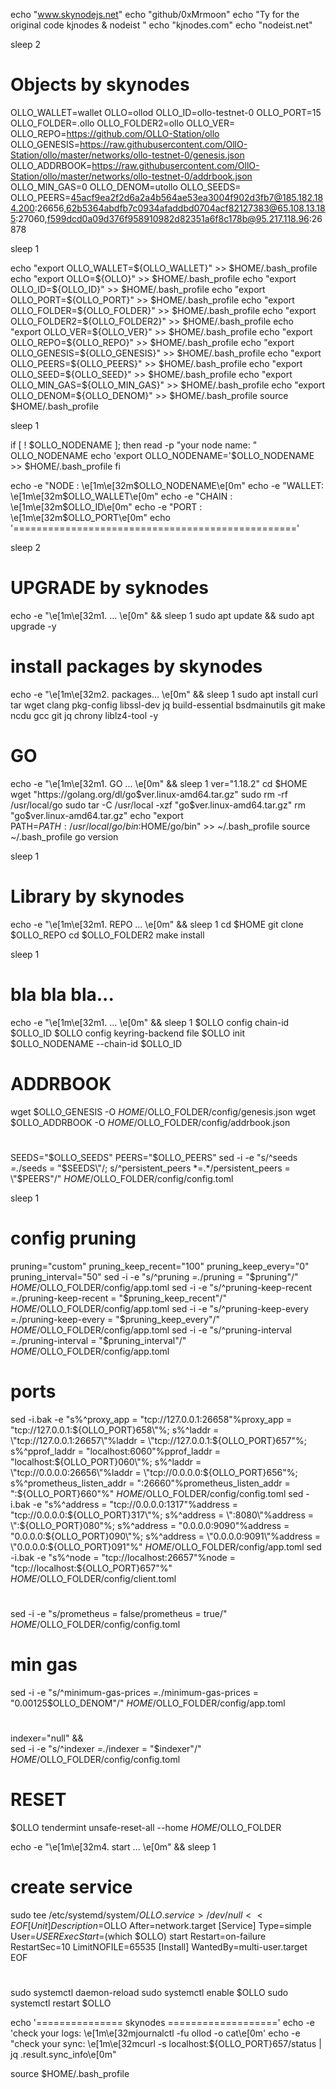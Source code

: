 echo "www.skynodejs.net"
echo "github/0xMrmoon"
echo "Ty for the original code kjnodes & nodeist "
echo "kjnodes.com"
echo "nodeist.net"


sleep 2

# Objects by skynodes
OLLO_WALLET=wallet
OLLO=ollod
OLLO_ID=ollo-testnet-0
OLLO_PORT=15
OLLO_FOLDER=.ollo
OLLO_FOLDER2=ollo
OLLO_VER=
OLLO_REPO=https://github.com/OLLO-Station/ollo
OLLO_GENESIS=https://raw.githubusercontent.com/OllO-Station/ollo/master/networks/ollo-testnet-0/genesis.json
OLLO_ADDRBOOK=https://raw.githubusercontent.com/OllO-Station/ollo/master/networks/ollo-testnet-0/addrbook.json
OLLO_MIN_GAS=0
OLLO_DENOM=utollo
OLLO_SEEDS=
OLLO_PEERS=45acf9ea2f2d6a2a4b564ae53ea3004f902d3fb7@185.182.184.200:26656,62b5364abdfb7c0934afaddbd0704acf82127383@65.108.13.185:27060,f599dcd0a09d376f958910982d82351a6f8c178b@95.217.118.96:26878

sleep 1

echo "export OLLO_WALLET=${OLLO_WALLET}" >> $HOME/.bash_profile
echo "export OLLO=${OLLO}" >> $HOME/.bash_profile
echo "export OLLO_ID=${OLLO_ID}" >> $HOME/.bash_profile
echo "export OLLO_PORT=${OLLO_PORT}" >> $HOME/.bash_profile
echo "export OLLO_FOLDER=${OLLO_FOLDER}" >> $HOME/.bash_profile
echo "export OLLO_FOLDER2=${OLLO_FOLDER2}" >> $HOME/.bash_profile
echo "export OLLO_VER=${OLLO_VER}" >> $HOME/.bash_profile
echo "export OLLO_REPO=${OLLO_REPO}" >> $HOME/.bash_profile
echo "export OLLO_GENESIS=${OLLO_GENESIS}" >> $HOME/.bash_profile
echo "export OLLO_PEERS=${OLLO_PEERS}" >> $HOME/.bash_profile
echo "export OLLO_SEED=${OLLO_SEED}" >> $HOME/.bash_profile
echo "export OLLO_MIN_GAS=${OLLO_MIN_GAS}" >> $HOME/.bash_profile
echo "export OLLO_DENOM=${OLLO_DENOM}" >> $HOME/.bash_profile
source $HOME/.bash_profile

sleep 1

if [ ! $OLLO_NODENAME ]; then
	read -p "your node name: " OLLO_NODENAME
	echo 'export OLLO_NODENAME='$OLLO_NODENAME >> $HOME/.bash_profile
fi

echo -e "NODE : \e[1m\e[32m$OLLO_NODENAME\e[0m"
echo -e "WALLET: \e[1m\e[32m$OLLO_WALLET\e[0m"
echo -e "CHAIN : \e[1m\e[32m$OLLO_ID\e[0m"
echo -e "PORT : \e[1m\e[32m$OLLO_PORT\e[0m"
echo '================================================='

sleep 2


# UPGRADE by syknodes
echo -e "\e[1m\e[32m1. ... \e[0m" && sleep 1
sudo apt update && sudo apt upgrade -y


# install packages by skynodes
echo -e "\e[1m\e[32m2. packages... \e[0m" && sleep 1
sudo apt install curl tar wget clang pkg-config libssl-dev jq build-essential bsdmainutils git make ncdu gcc git jq chrony liblz4-tool -y

# GO 
echo -e "\e[1m\e[32m1. GO ... \e[0m" && sleep 1
ver="1.18.2"
cd $HOME
wget "https://golang.org/dl/go$ver.linux-amd64.tar.gz"
sudo rm -rf /usr/local/go
sudo tar -C /usr/local -xzf "go$ver.linux-amd64.tar.gz"
rm "go$ver.linux-amd64.tar.gz"
echo "export PATH=$PATH:/usr/local/go/bin:$HOME/go/bin" >> ~/.bash_profile
source ~/.bash_profile
go version

sleep 1

# Library by skynodes
echo -e "\e[1m\e[32m1. REPO ... \e[0m" && sleep 1
cd $HOME
git clone $OLLO_REPO
cd $OLLO_FOLDER2
make install

sleep 1

# bla bla bla...
echo -e "\e[1m\e[32m1. ... \e[0m" && sleep 1
$OLLO config chain-id $OLLO_ID
$OLLO config keyring-backend file
$OLLO init $OLLO_NODENAME --chain-id $OLLO_ID

# ADDRBOOK 
wget $OLLO_GENESIS -O $HOME/$OLLO_FOLDER/config/genesis.json
wget $OLLO_ADDRBOOK -O $HOME/$OLLO_FOLDER/config/addrbook.json

# 
SEEDS="$OLLO_SEEDS"
PEERS="$OLLO_PEERS"
sed -i -e "s/^seeds *=.*/seeds = \"$SEEDS\"/; s/^persistent_peers *=.*/persistent_peers = \"$PEERS\"/" $HOME/$OLLO_FOLDER/config/config.toml

sleep 1


# config pruning
pruning="custom"
pruning_keep_recent="100"
pruning_keep_every="0"
pruning_interval="50"
sed -i -e "s/^pruning *=.*/pruning = \"$pruning\"/" $HOME/$OLLO_FOLDER/config/app.toml
sed -i -e "s/^pruning-keep-recent *=.*/pruning-keep-recent = \"$pruning_keep_recent\"/" $HOME/$OLLO_FOLDER/config/app.toml
sed -i -e "s/^pruning-keep-every *=.*/pruning-keep-every = \"$pruning_keep_every\"/" $HOME/$OLLO_FOLDER/config/app.toml
sed -i -e "s/^pruning-interval *=.*/pruning-interval = \"$pruning_interval\"/" $HOME/$OLLO_FOLDER/config/app.toml


# ports
sed -i.bak -e "s%^proxy_app = \"tcp://127.0.0.1:26658\"%proxy_app = \"tcp://127.0.0.1:${OLLO_PORT}658\"%; s%^laddr = \"tcp://127.0.0.1:26657\"%laddr = \"tcp://127.0.0.1:${OLLO_PORT}657\"%; s%^pprof_laddr = \"localhost:6060\"%pprof_laddr = \"localhost:${OLLO_PORT}060\"%; s%^laddr = \"tcp://0.0.0.0:26656\"%laddr = \"tcp://0.0.0.0:${OLLO_PORT}656\"%; s%^prometheus_listen_addr = \":26660\"%prometheus_listen_addr = \":${OLLO_PORT}660\"%" $HOME/$OLLO_FOLDER/config/config.toml
sed -i.bak -e "s%^address = \"tcp://0.0.0.0:1317\"%address = \"tcp://0.0.0.0:${OLLO_PORT}317\"%; s%^address = \":8080\"%address = \":${OLLO_PORT}080\"%; s%^address = \"0.0.0.0:9090\"%address = \"0.0.0.0:${OLLO_PORT}090\"%; s%^address = \"0.0.0.0:9091\"%address = \"0.0.0.0:${OLLO_PORT}091\"%" $HOME/$OLLO_FOLDER/config/app.toml
sed -i.bak -e "s%^node = \"tcp://localhost:26657\"%node = \"tcp://localhost:${OLLO_PORT}657\"%" $HOME/$OLLO_FOLDER/config/client.toml

# 
sed -i -e "s/prometheus = false/prometheus = true/" $HOME/$OLLO_FOLDER/config/config.toml

# min gas
sed -i -e "s/^minimum-gas-prices *=.*/minimum-gas-prices = \"0.00125$OLLO_DENOM\"/" $HOME/$OLLO_FOLDER/config/app.toml

# 
indexer="null" && \
sed -i -e "s/^indexer *=.*/indexer = \"$indexer\"/" $HOME/$OLLO_FOLDER/config/config.toml

# RESET 
$OLLO tendermint unsafe-reset-all --home $HOME/$OLLO_FOLDER

echo -e "\e[1m\e[32m4. start ... \e[0m" && sleep 1
# create service
sudo tee /etc/systemd/system/$OLLO.service > /dev/null <<EOF
[Unit]
Description=$OLLO
After=network.target
[Service]
Type=simple
User=$USER
ExecStart=$(which $OLLO) start
Restart=on-failure
RestartSec=10
LimitNOFILE=65535
[Install]
WantedBy=multi-user.target
EOF


# 
sudo systemctl daemon-reload
sudo systemctl enable $OLLO
sudo systemctl restart $OLLO

echo '=============== skynodes ==================='
echo -e 'check your logs: \e[1m\e[32mjournalctl -fu ollod -o cat\e[0m'
echo -e "check your sync: \e[1m\e[32mcurl -s localhost:${OLLO_PORT}657/status | jq .result.sync_info\e[0m"

source $HOME/.bash_profile

